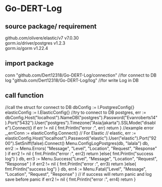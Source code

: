 # Go-DERT-Log
## source package/ requirement
github.com/olivere/elastic/v7 v7.0.30</br>
gorm.io/driver/postgres v1.2.3</br>
gorm.io/gorm v1.22.4
## import package
conn "github.com/Dert12318/Go-DERT-Log/connection" //for connect to DB</br>
log "github.com/Dert12318/Go-DERT-Log/log" //for write Log in DB
## call function
//call the struct for connect to DB
dbConfig := l.PostgresConfig{}
elasticConfig := l.ElasticConfig{}
//try to connect to DB
postgres, err := dbConfig.Host("localhost").NameDB("postgres").Password("Evanroberts14").Port("5432").User("postgres").Timezone("Asia/jakarta").SSLMode("disable").Connect()
if err != nil {
    fmt.Println("error :", err)
    return
}
//example error
_,errConn := elasticConfig.Connect()
// For Elastic
// elastic, err := elasticConfig.Host("localhost").Password("elastic").User("elastic").Port("9200").SetSniff(false).Connect()
Menu.ConfigLogPostgres(db, "lalala")
db, err2 := Menu.Errors( "Message", "Level", "Location", "Request", "Response" )
if err2 != nil {
    fmt.Println("error :", err2)
    return
}else{
    fmt.Println("success log")
}
db, err3 := Menu.Success("Level", "Message", "Location", "Request", "Response" ) 
if err2 != nil {
    fmt.Println("error :", err3)
    return
}else{
    fmt.Println("success log")
}
db, err4 := Menu.Fatal("Level", "Message", "Location", "Request", "Response" ) // if success will return panic and log save before panic
if err2 != nil {
    fmt.Println("error :", err4)
    return
}
